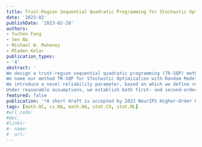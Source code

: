 ```yaml
---
title: Trust-Region Sequential Quadratic Programming for Stochastic Optimization with Random Models
date: '2023-02'
publishDate: '2023-02-28'
authors:
- Yuchen Fang
- Sen Na
- Michael W. Mahoney
- Mladen Kolar
publication_types:
- '4'
abstract: '
We design a trust-region sequential quadratic programming (TR-SQP) method to find both **first- and second-order** stationary points for optimization problems with a stochastic objective and deterministic equality constraints. 
We name our method TR-SQP for STochastic Optimization with Random Models (TR-SQP-STORM). In each iteration, the algorithm constructs random models that require estimates of the objective value, gradient, and Hessian to satisfy adaptive accuracy conditions with a fixed probability. 
We introduce a novel reliability parameter, based on which we define reliable and unreliable iterations and adjust accuracy conditions accordingly. The reliability parameter equips the random models with extra flexibility to reduce the sample size at each step. To find first-order stationary points, we compute **gradient-steps** by employing the **adaptive relaxation technique** proposed by [Fang et al., 2022](/publication/preprints/fang-2022-fully). To find second-order stationary points, we design **eigen-steps** to explore the negative curvature of the reduced Lagrangian Hessian, with additional **second-order correctional steps** performed when necessary. 
Under reasonable assumptions, we establish both first- and second-order global convergence guarantees: with probability one, the TR-SQP-STORM iteration sequence converges to the first-order stationary point, with a subsequence converging to the second-order stationary point. We apply our method to a subset of problems in CUTEst set and on constrained Logistic regression problems to demonstrate its promising empirical performance.'
featured: false
publication: '*A short draft is accepted by 2022 NeurIPS Higher-Order Optimization in Machine Learning (HOO) workshop*'
tags: [math.OC, cs.NA, math.NA, stat.CO, stat.ML]
#url_code: 
#doi: 
#links:
#- name: 
#  url: 
---
```

